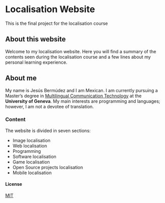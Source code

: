 # Localisation Website

This is the final project for the localisation course
## About this website
Welcome to my localisation website. Here you will find a summary of the contents seen during the localisation course and a few lines about my personal learning experience.
## About me
My name is Jesús Bermúdez and I am Mexican. I am currently pursuing a Master’s degree in [Multilingual Communication Technology](https://www.unige.ch/fti/en/enseignements/ma-tim/) at the **University of Geneva**. My main interests are programming and languages; however, I am not a devotee of translation. 
### Content
The website is divided in seven sections:
- Image localisation 
- Web localisation
- Programming
- Software localisation
- Game localisation
- Open Source projects localisation
- Mobile localisation

#### License 
[MIT](https://choosealicense.com/licenses/mit/)
